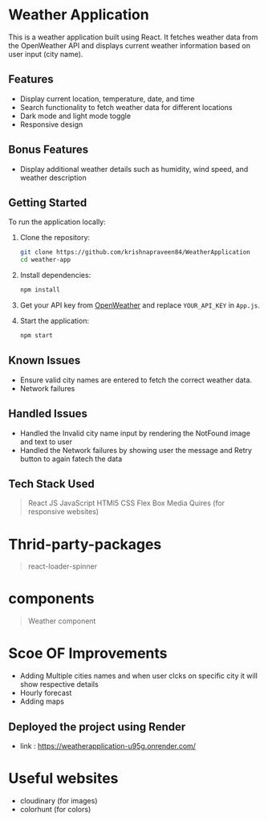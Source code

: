 # Weather Application

This is a weather application built using React. It fetches weather data from the OpenWeather API and displays current weather information based on user input (city name).

## Features
- Display current location, temperature, date, and time
- Search functionality to fetch weather data for different locations
- Dark mode and light mode toggle
- Responsive design

## Bonus Features
- Display additional weather details such as humidity, wind speed, and weather description

## Getting Started

To run the application locally:

1. Clone the repository:
    ```bash
    git clone https://github.com/krishnapraveen84/WeatherApplication
    cd weather-app
    ```

2. Install dependencies:
    ```bash
    npm install
    ```

3. Get your API key from [OpenWeather](https://openweathermap.org/api) and replace `YOUR_API_KEY` in `App.js`.

4. Start the application:
    ```bash
    npm start
    ```

## Known Issues
- Ensure valid city names are entered to fetch the correct weather data.
- Network failures

## Handled Issues
- Handled the Invalid city name input by rendering the NotFound image and text to user
- Handled the Network failures by showing user the message and Retry button to again fatech the data


## Tech Stack Used
> React JS
> JavaScript
> HTMl5
> CSS
> Flex Box
> Media Quires (for responsive websites)

# Thrid-party-packages
> react-loader-spinner

# components
> Weather component

# Scoe OF Improvements
- Adding Multiple cities names and when user clcks on specific city it will show respective details
- Hourly forecast
- Adding maps 

## Deployed the project using Render
- link : https://weatherapplication-u95g.onrender.com/

# Useful websites
- cloudinary (for images)
- colorhunt (for colors)


